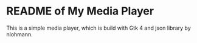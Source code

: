 # README of My Media Player

This is a simple media player, which is build with Gtk 4 and json library by nlohmann.